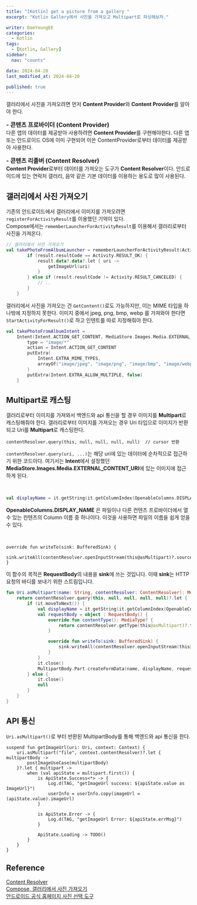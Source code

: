 ```yaml
---
title: "[Kotlin] get a picture from a gallery "
excerpt: "Kotlin Gallery에서 사진을 가져오고 Multipart로 파싱해보자."

writer: DaeYoungEE
categories:
  - Kotlin
tags:
  - [Kotlin, Gallery]
sidebar:
  nav: "counts"

data: 2024-04-20
last_modified_at: 2024-04-20

published: true
---
```


갤러리에서 사진을 가져오려면 먼저 **Content Provider**와 **Content Provider**를 알아야 한다.

<span style="font-size:12pt; font-weight:bold;">- 콘텐츠 프로바이더 (Content Provider)</span>  
다른 앱의 데이터를 제공받아 사용하려면 **Content Provider**를 구현해야한다. 다른 앱 또는 안드로이드 OS에 이미 구현되어 이쓴 ContentProvider로부터 데이터를 제공받아 사용한다.

<span style="font-size:12pt; font-weight:bold;">- 콘텐츠 리졸버 (Content Resolver)</span>  
**Content Provider**로부터 데이터를 가져오는 도구가 **Content Resolver**이다. 안드로이드에 있는 연락처 갤러리, 음악 같은 기본 데이터를 이용하는 용도로 많이 사용된다.

## 갤러리에서 사진 가져오기

기존의 안드로이드에서 갤러리에서 이미지를 가져오려면 `registerForActivityResult`를 이용했던 기억이 있다.  
Compose에서는 `rememberLauncherForActivityResult`를 이용해서 갤러리로부터 사진을 가져온다.

```kotlin
// 갤러리에서 사진 가져오기
val takePhotoFromAlbumLauncher = rememberLauncherForActivityResult(ActivityResultContracts.StartActivityForResult()) { result ->
        if (result.resultCode == Activity.RESULT_OK) {
            result.data?.data?.let { uri ->
                getImageUrl(uri)
            }
        } else if (result.resultCode != Activity.RESULT_CANCELED) {
            // ..
        }
    }
```

갤러리에서 사진을 가져오는 건 `GetContent()`로도 가능하지만, 이는 MIME 타입을 하나밖에 지정하지 못한다. 이미지 중에서 jpeg, png, bmp, webp 를 가져와야 한다면 `StartActivityForResult()`로 하고 인텐트를 따로 지정해줘야 한다.

```kotlin
val takePhotoFromAlbumIntent =
    Intent(Intent.ACTION_GET_CONTENT, MediaStore.Images.Media.EXTERNAL_CONTENT_URI).apply {
        type = "image/*"
        action = Intent.ACTION_GET_CONTENT
        putExtra(
            Intent.EXTRA_MIME_TYPES,
            arrayOf("image/jpeg", "image/png", "image/bmp", "image/webp")
        )
        putExtra(Intent.EXTRA_ALLOW_MULTIPLE, false)
    }
```

## Multipart로 캐스팅

갤러리로부터 이미지를 가져와서 백엔드와 api 통신을 할 경우 이미지를 **Multipart**로 캐스팅해줘야 한다.
갤러리로부터 이미지를 가져오는 경우 Uri 타입으로 이미지가 반환되고 Uri를 **Multipart**로 캐스팅한다.

```koltin
contentResolver.query(this, null, null, null, null)  // cursor 반환
```

`contentResolver.query(uri, ...)`는 해당 uri에 있는 데이터에 순차적으로 접근하기 위한 코드이다. 여기서는 **Intent**에서 설정했던 **MediaStore.Images.Media.EXTERNAL_CONTENT_URI**에 있는 이미지에 접근하게 된다.

<br>

```kotlin
val displayName = it.getString(it.getColumnIndex(OpenableColumns.DISPLAY_NAME))
```

**OpenableColumns.DISPLAY_NAME** 은 파일이나 다른 컨텐츠 프로바이더에서 열 수 있는 컨텐츠의 Column 이름 중 하나이다. 이것을 사용하면 파일의 이름을 쉽게 얻을 수 있다.

<br>

```koltin
override fun writeTo(sink: BufferedSink) {
    sink.writeAll(contentResolver.openInputStream(this@asMultipart)?.source()!!)
}
```

이 함수의 목적은 **RequestBody**의 내용을 **sink**에 쓰는 것입니다. 이때 **sink**는 HTTP 요청의 바디를 보내기 위한 스트림입니다.

```kotlin
fun Uri.asMultipart(name: String, contentResolver: ContentResolver): MultipartBody.Part? {
    return contentResolver.query(this, null, null, null, null)?.let {
        if (it.moveToNext()) {
            val displayName = it.getString(it.getColumnIndex(OpenableColumns.DISPLAY_NAME));
            val requestBody = object : RequestBody() {
                override fun contentType(): MediaType? {
                    return contentResolver.getType(this@asMultipart)?.toMediaType()
                }

                override fun writeTo(sink: BufferedSink) {
                    sink.writeAll(contentResolver.openInputStream(this@asMultipart)?.source()!!)
                }
            }
            it.close()
            MultipartBody.Part.createFormData(name, displayName, requestBody)
        } else {
            it.close()
            null
        }
    }
}
```

## API 통신

`Uri.asMultipart()`로 부터 반환된 MultipartBody를 통해 백엔드와 api 통신을 한다.

```koltin
suspend fun getImageUrl(uri: Uri, context: Context) {
    uri.asMultipart("file", context.contentResolver)?.let { multipartBody ->
        postImageUseCase(multipartBody)
    }?.let { multipart ->
        when (val apiState = multipart.first()) {
            is ApiState.Success<*> -> {
                Log.d(TAG, "getImageUrl success: ${apiState.value as ImageUrl}")
                userInfo = userInfo.copy(imageUrl = (apiState.value).imageUrl)
            }

            is ApiState.Error -> {
                Log.d(TAG, "getImageUrl Error: ${apiState.errMsg}")
            }

            ApiState.Loading -> TODO()
        }
    }
}
```

## Reference

[Content Resolver](https://velog.io/@taeyang/Kotlin-%EC%BD%98%ED%85%90%ED%8A%B8-%EB%A6%AC%EC%A1%B8%EB%B2%84)  
[Compose, 갤러리에서 사진 가져오기](https://medium.com/sungbinland/jetpack-compose-%EA%B0%A4%EB%9F%AC%EB%A6%AC-%EC%B9%B4%EB%A9%94%EB%9D%BC-%EC%97%90%EC%84%9C-%EC%82%AC%EC%A7%84-%EA%B0%80%EC%A0%B8%EC%98%A4%EA%B8%B0-cf517eaca8bd)  
[안드로이드 공식 홈페이지 사진 선택 도구](https://developer.android.com/training/data-storage/shared/photopicker?hl=ko)
